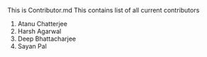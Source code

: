 This is Contributor.md
This contains list of all current contributors

1. Atanu Chatterjee
2. Harsh Agarwal
3. Deep Bhattacharjee
4. Sayan Pal